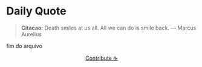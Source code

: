 # Daily Quote

> **Citacao:** Death smiles at us all. All we can do is smile back. — Marcus Aurelius

fim do arquivo

<watermark-footer>
<p align="center">
  <a href="https://github.com/ruisuan/ruisuan/blob/main/contribute.md">Contribute ☕</a>
</p>
</watermark-footer>
